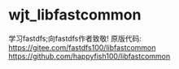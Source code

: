 # wjt_libfastcommon
学习fastdfs;向fastdfs作者致敬!  原版代码: https://gitee.com/fastdfs100/libfastcommon https://github.com/happyfish100/libfastcommon
